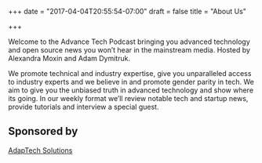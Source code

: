 +++
date = "2017-04-04T20:55:54-07:00"
draft = false
title = "About Us"

+++

<p>Welcome to the Advance Tech Podcast bringing you advanced technology and open source news you won’t hear in the mainstream media. Hosted by Alexandra Moxin and Adam Dymitruk.</p><p>We promote technical and industry expertise, give you unparalleled access to industry experts and we believe in and promote gender parity in tech. We aim to give you the unbiased truth in advanced technology and show where its going. 
 In our weekly format we’ll review notable tech and startup news, provide tutorials and interview a special guest.</p> 

## Sponsored by

[AdapTech Solutions](https://adaptechsolutions.net/)

